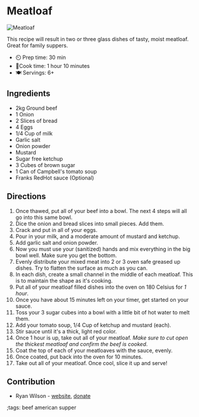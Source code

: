 # Meatloaf

![Meatloaf](pix/meatloaf.webp)

This recipe will result in two or three glass dishes of tasty, moist meatloaf. Great for family suppers.

- ⏲️ Prep time: 30 min
- 🍳Cook time: 1 hour 10 minutes
- 🍽️ Servings: 6+

## Ingredients

- 2kg Ground beef
- 1 Onion
- 2 Slices of bread
- 4 Eggs
- 1/4 Cup of milk
- Garlic salt
- Onion powder
- Mustard
- Sugar free ketchup
- 3 Cubes of brown sugar
- 1 Can of Campbell's tomato soup
- Franks RedHot sauce (Optional)

## Directions

1. Once thawed, put all of your beef into a bowl. The next 4 steps will all go into this same bowl.
2. Dice the onion and bread slices into small pieces. Add them.
3. Crack and put in all of your eggs.
4. Pour in your milk, and a moderate amount of mustard and ketchup.
5. Add garlic salt and onion powder.
6. Now you must use your (sanitized) hands and mix everything in the big bowl well. Make sure you get the bottom.
7. Evenly distribute your mixed meat into 2 or 3 oven safe greased up dishes. Try to flatten the surface as much as you can.
8. In each dish, create a small channel in the middle of each meatloaf. This is to maintain the shape as it's cooking.
9. Put all of your meatloaf filled dishes into the oven on 180 Celsius for *1 hour*.
10. Once you have about 15 minutes left on your timer, get started on your sauce.
11. Toss your 3 sugar cubes into a bowl with a little bit of hot water to melt them.
12. Add your tomato soup, 1/4 Cup of ketchup and mustard (each).
13. Stir sauce until it's a thick, light red color.
14. Once 1 hour is up, take out all of your meatloaf. *Make sure to cut open the thickest meatloaf and confirm the beef is cooked*. 
15. Coat the top of each of your meatloaves with the sauce, evenly.
16. Once coated, put back into the oven for 10 minutes.
17. Take out all of your meatloaf. Once cool, slice it up and serve!

## Contribution

- Ryan Wilson - [website](https://rdwilson.xyz), [donate](https://rdwilson.xyz/donate.html)

;tags: beef american supper
